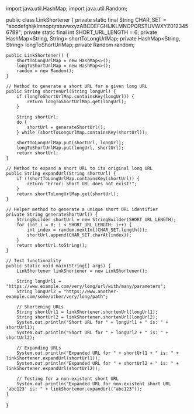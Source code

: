 import java.util.HashMap;
import java.util.Random;

public class LinkShortener {
    private static final String CHAR_SET = "abcdefghijklmnopqrstuvwxyzABCDEFGHIJKLMNOPQRSTUVWXYZ0123456789";
    private static final int SHORT_URL_LENGTH = 6;
    private HashMap<String, String> shortToLongUrlMap;
    private HashMap<String, String> longToShortUrlMap;
    private Random random;

    public LinkShortener() {
        shortToLongUrlMap = new HashMap<>();
        longToShortUrlMap = new HashMap<>();
        random = new Random();
    }

    // Method to generate a short URL for a given long URL
    public String shortenUrl(String longUrl) {
        if (longToShortUrlMap.containsKey(longUrl)) {
            return longToShortUrlMap.get(longUrl);
        }

        String shortUrl;
        do {
            shortUrl = generateShortUrl();
        } while (shortToLongUrlMap.containsKey(shortUrl));

        shortToLongUrlMap.put(shortUrl, longUrl);
        longToShortUrlMap.put(longUrl, shortUrl);
        return shortUrl;
    }

    // Method to expand a short URL to its original long URL
    public String expandUrl(String shortUrl) {
        if (!shortToLongUrlMap.containsKey(shortUrl)) {
            return "Error: Short URL does not exist!";
        }
        return shortToLongUrlMap.get(shortUrl);
    }

    // Helper method to generate a unique short URL identifier
    private String generateShortUrl() {
        StringBuilder shortUrl = new StringBuilder(SHORT_URL_LENGTH);
        for (int i = 0; i < SHORT_URL_LENGTH; i++) {
            int index = random.nextInt(CHAR_SET.length());
            shortUrl.append(CHAR_SET.charAt(index));
        }
        return shortUrl.toString();
    }

    // Test functionality
    public static void main(String[] args) {
        LinkShortener linkShortener = new LinkShortener();

        String longUrl1 = "https://www.example.com/very/long/url/with/many/parameters";
        String longUrl2 = "https://www.another-example.com/some/other/very/long/path";

        // Shortening URLs
        String shortUrl1 = linkShortener.shortenUrl(longUrl1);
        String shortUrl2 = linkShortener.shortenUrl(longUrl2);
        System.out.println("Short URL for " + longUrl1 + " is: " + shortUrl1);
        System.out.println("Short URL for " + longUrl2 + " is: " + shortUrl2);

        // Expanding URLs
        System.out.println("Expanded URL for " + shortUrl1 + " is: " + linkShortener.expandUrl(shortUrl1));
        System.out.println("Expanded URL for " + shortUrl2 + " is: " + linkShortener.expandUrl(shortUrl2));

        // Testing for a non-existent short URL
        System.out.println("Expanded URL for non-existent short URL 'abc123' is: " + linkShortener.expandUrl("abc123"));
    }
}
